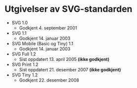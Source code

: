 # Utgivelser av SVG-standarden #

* SVG 1.0
  * Godkjent 4. september 2001
* SVG 1.1
  * Godkjent 14. januar 2003
* SVG Mobile (Basic og Tiny) 1.1
  * Godkjent 14. januar 2003
* SVG Full 1.2
  * Sist oppdatert 13. april 2005 **(ikke godkjent)**
* SVG Print 1.2
  * Sist oppdatert 21. desember 2007 **(ikke godkjent)**
* SVG Tiny 1.2
  * Godkjent 22. desember 2008
